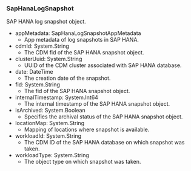### SapHanaLogSnapshot
SAP HANA log snapshot object.

- appMetadata: SapHanaLogSnapshotAppMetadata
  - App metadata of log snapshots in SAP HANA.
- cdmId: System.String
  - The CDM fid of the SAP HANA snapshot object.
- clusterUuid: System.String
  - UUID of the CDM cluster associated with SAP HANA database.
- date: DateTime
  - The creation date of the snapshot.
- fid: System.String
  - The fid of the SAP HANA snapshot object.
- internalTimestamp: System.Int64
  - The internal timestamp of the SAP HANA snapshot object.
- isArchived: System.Boolean
  - Specifies the archival status of the SAP HANA snapshot object.
- locationMap: System.String
  - Mapping of locations where snapshot is available.
- workloadId: System.String
  - The CDM ID of the SAP HANA database on which snapshot was taken.
- workloadType: System.String
  - The object type on which snapshot was taken.
